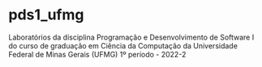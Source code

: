 # pds1_ufmg
Laboratórios da disciplina Programação e Desenvolvimento de Software I do curso de graduação em Ciência da Computação da Universidade Federal de Minas Gerais (UFMG)
1º período - 2022-2
